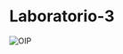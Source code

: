 # Laboratorio-3
![OIP](https://github.com/user-attachments/assets/58a82ea3-b2bc-4969-a4c1-b645101e4712)

